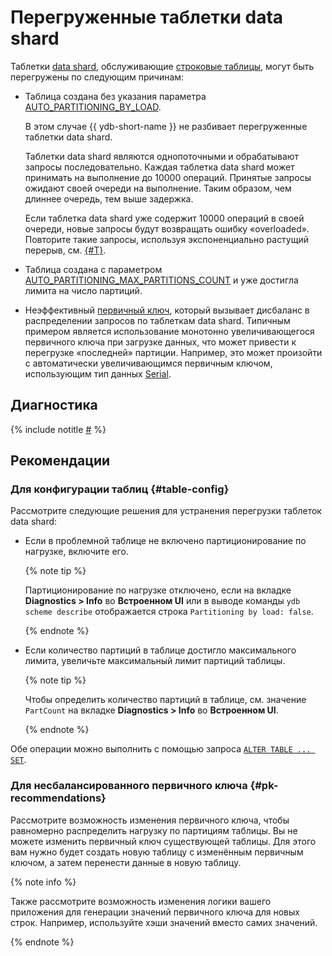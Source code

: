 # Перегруженные таблетки data shard

Таблетки [data shard](../../../concepts/glossary.md#data-shard), обслуживающие [строковые таблицы](../../../concepts/datamodel/table.md#row-oriented-tables), могут быть перегружены по следующим причинам:

* Таблица создана без указания параметра [AUTO_PARTITIONING_BY_LOAD](../../../concepts/datamodel/table.md#AUTO_PARTITIONING_BY_LOAD).

    В этом случае {{ ydb-short-name }} не разбивает перегруженные таблетки data shard.

    Таблетки data shard являются однопоточными и обрабатывают запросы последовательно. Каждая таблетка data shard может принимать на выполнение до 10000 операций. Принятые запросы ожидают своей очереди на выполнение. Таким образом, чем длиннее очередь, тем выше задержка.

    Если таблетка data shard уже содержит 10000 операций в своей очереди, новые запросы будут возвращать ошибку «overloaded». Повторите такие запросы, используя экспоненциально растущий перерыв, см. [{#T}](../queries/overloaded-errors.md).

* Таблица создана с параметром [AUTO_PARTITIONING_MAX_PARTITIONS_COUNT](../../../concepts/datamodel/table.md#AUTO_PARTITIONING_MAX_PARTITIONS_COUNT) и уже достигла лимита на число партиций.

* Неэффективный [первичный ключ](../../../concepts/glossary.md#primary-key), который вызывает дисбаланс в распределении запросов по таблеткам data shard. Типичным примером является использование монотонно увеличивающегося первичного ключа при загрузке данных, что может привести к перегрузке «последней» партиции. Например, это может произойти с автоматически увеличивающимся первичным ключом, использующим тип данных [Serial](../../../yql/reference/types/serial.md).

## Диагностика

<!-- The include is added to allow partial overrides in overlays  -->
{% include notitle [#](_includes/overloaded-shards-diagnostics.md) %}

## Рекомендации

### Для конфигурации таблиц {#table-config}

Рассмотрите следующие решения для устранения перегрузки таблеток data shard:

* Если в проблемной таблице не включено партиционирование по нагрузке, включите его.

    {% note tip %}

    Партиционирование по нагрузке отключено, если на вкладке **Diagnostics > Info** во **Встроенном UI** или в выводе команды `ydb scheme describe` отображается строка `Partitioning by load: false`.

    {% endnote %}

* Если количество партиций в таблице достигло максимального лимита, увеличьте максимальный лимит партиций таблицы.

    {% note tip %}

    Чтобы определить количество партиций в таблице, см. значение `PartCount` на вкладке **Diagnostics > Info** во **Встроенном UI**.

    {% endnote %}

Обе операции можно выполнить с помощью запроса [`ALTER TABLE ... SET`](../../../yql/reference/syntax/alter_table/set.md).

### Для несбалансированного первичного ключа {#pk-recommendations}

Рассмотрите возможность изменения первичного ключа, чтобы равномерно распределить нагрузку по партициям таблицы. Вы не можете изменить первичный ключ существующей таблицы. Для этого вам нужно будет создать новую таблицу с изменённым первичным ключом, а затем перенести данные в новую таблицу.

{% note info %}

Также рассмотрите возможность изменения логики вашего приложения для генерации значений первичного ключа для новых строк. Например, используйте хэши значений вместо самих значений.

{% endnote %}
